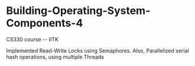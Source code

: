 # Building-Operating-System-Components-4

CS330 course -- IITK

Implemented Read-Write Locks using Semaphores. Also, Parallelized serial hash operations, using multiple Threads
